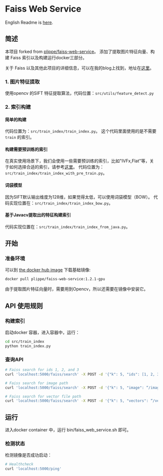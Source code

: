 # Faiss Web Service

English Readme is [here](./README-EN.md).

## 简述

本项目 forked from [plippe/faiss-web-service](https://github.com/plippe/faiss-web-service)。
添加了提取图片特征向量、构建 Faiss 索引以及构建运行docker三部分。

关于 Faiss 以及其他此项目的详细信息，可以在我的blog上找到，地址在[这里](https://waltyou.github.io/Faiss-In-Project/)。

### 1. 图片特征提取

使用opencv 的SIFT 特征提取算法，代码位置：`src/utils/feature_detect.py`

### 2. 索引构建

#### 简单的构建

代码位置为：`src/train_index/train_index.py`。
这个代码里面使用的是不需要 `train` 的索引。

#### 构建需要预训练的索引

在真实使用场景下，我们会使用一些需要预训练的索引，比如"IVFx,Flat"等，关于如何选择合适的索引，请参考[这里](https://waltyou.github.io/Faiss-Indexs/#%E6%8C%91%E4%B8%80%E4%B8%AA%E5%90%88%E9%80%82%E7%9A%84-index)。
代码位置为：`src/train_index/train_index_with_pre_train.py`。

#### 词袋模型

因为SIFT默认输出维度为128维，如果觉得太低，可以使用词袋模型（BOW）。
代码实现位置在：`src/train_index/train_index_bow.py`。

#### 基于Javacv提取出的特征构建索引

代码实现位置在：`src/train_index/train_index_from_java.py`。

## 开始

### 准备环境

可以到 [the docker hub image](https://hub.docker.com/r/plippe/faiss-web-service/) 下载基础镜像:

```sh
docker pull plippe/faiss-web-service:1.2.1-gpu
```

由于提取图片特征向量时，需要用到Opencv，所以还需要在镜像中安装它。

## API 使用规则

### 构建索引

启动docker 容器，进入容器中，运行：

```bash
cd src/train_index
python train_index.py
```

### 查询API

```sh
# Faiss search for ids 1, 2, and 3
curl 'localhost:5000/faiss/search' -X POST -d '{"k": 5, "ids": [1, 2, 3]}'

# Faiss search for image path
curl 'localhost:5000/faiss/search' -X POST -d '{"k": 5, "image": “/image/path/imagename”}'

# Faiss search for vector file path
curl 'localhost:5000/faiss/search' -X POST -d '{"k": 5, "vectors": “/vector/file/path”}'
```

## 运行

进入docker container 中，运行 bin/faiss_web_service.sh 即可。

### 检测状态

检测镜像是否成功启动：
```sh
# Healthcheck
curl 'localhost:5000/ping'

```
